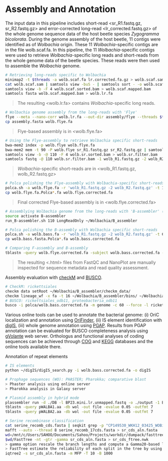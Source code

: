 # Assembly and Annotation

The input data in this pipeline includes short-read <sr_R1.fastq.gz, sr_R2.fastq.gz> and error-corrected long-read <lr_corrected.fastq.gz> of the whole genome sequence data of the host beetle species *Zygogramma bicolorata*. During the genome assembly of the host beetle, 11 contigs were identified as of *Wolbachia* origin. These 11 *Wolbachia*-specific contigs are in the file wolb.scaf.fa. 
In this pipeline, the 11 *Wolbachia*-specific contigs were used to retrieve *Wolbachia*-specific long reads and short-reads from the whole genome data of the beetle species. These reads were then used to assemble the *Wolbachia* genome.

```bash
# Retrieving long-reads specific to Wolbachia
minimap2 -t $threads -a wolb.scaf.fa lr.corrected.fa.gz > wolb.scaf.sam
cat wolb.scaf.sam | samtools view -buS - | samtools sort - -o wolb.scaf.sorted.bam 
samtools view -b -F 4 wolb.scaf.sorted.bam > wolb.scaf.mapped.bam 
samtools fasta wolb.scaf.mapped.bam > wolb.lr.fa
```
> The resulting <wolb.lr.fa> contains *Wolbachia*-specific long reads.
```bash
# Wolbachia genome assembly from the long-reads with 'Flye'
flye --meta --nano-corr wolb.lr.fa --out-dir assembly/flye --threads $threads 
cp assembly.fasta wolb.flye.fa
```
> Flye-based assembly is in <wolb.flye.fa>
```bash
# Using the Flye-assembly to retrieve Wolbachia specific short-reads
bwa-mem2 index -p wolb.flye wolb.flye.fa
bwa-mem2 mem -t 90 -P wolb.flye sr_R1.fastq.gz sr_R2.fastq.gz | samtools view -@ 10 -buS - | samtools sort -@ 10 - -o wolb.sr.sorted.bam
samtools view -b -@ 110 -F 4 wolb.sr.sorted.bam > wolb.sr.filter.bam
samtools fastq -@ 110 wolb.sr.filter.bam -1 wolb_R1.fastq.gz -2 wolb_R2.fastq.gz -0 /dev/null -n
```
> *Wolbachia*-specific short-reads are in <wolb_R1.fastq.gz, wolb_R2.fastq.gz>
```bash
# Polca polishing the Flye-assembly with Wolbachia-specific short-reads
polca.sh -a wolb.flye.fa -r 'wolb_R1.fastq.gz -2 wolb_R2.fastq.gz' -t 110 -m 2G
cp wolb.flye.fa.Polca*.fa wolb.flye.corrected.fa
```
> Final corrected Flye-based assembly is in <wolb.flye.corrected.fa>
```bash
# Assemblying Wolbachia genome from the long-reads with 'B-assembler' (B-assembly)
source activate B-assembler 
run_B-assembler.sh 110 LongReadOnly ~/Wolbachia/B_assembler

# Polca polishing the B-assembly with Wolbachia specific short-reads
polca.sh -a wolb.bass.fa -r 'wolb_R1.fastq.gz -2 wolb_R2.fastq.gz' -t 60 -m 2G
cp wolb.bass.fasta.Polca*.fa wolb.bass.corrected.fa 

# Comparing F-assembly and B-assembly
tblastn -query wolb.flye.corrected.fa -subject wolb.bass.corrected.fa -out file -outfmt 7
```

> The resulting <.html> files from FastQC and NanoPlot are manually inspected for sequence metadata and read quality assessment.

Assembly evaluation with [checkM](https://github.com/OpenGene/fastp) and [BUSCO](https://github.com/OpenGene/fastp).

```bash
# CheckM: rickettsiales
checkm data setRoot ~/Wolbachia/B_assembler/checkm_data/ 
checkm lineage_wf -x fa -t 16 ~/Wolbachia/B_assembler/bins/ ~/Wolbachia/B_assembler/checkM/
# BUSCO: rickettsiales_odb11, proteobacteria_odb11
busco -i polca/wolb.bass.corrected.fa -m genome -c 60 --force -l rickettsiales_odb10 --out wolbachia_busco --offline --download_path ~/Wolbachia/busco/busco_downloads
```
Various online tools can be used to annotate the bacterial genome: (i) OriC localization and annotation using [OriFinder](https://tubic.org/Ori-Finder/), (ii) IS element identification with [digIS](https://github.com/janka2012/digIS), (iii) whole genome annotation using [PGAP](https://github.com/ncbi/pgap). Results from PGAP annotation can be evaluated for BUSCO completeness analysis using [gVolante](https://gvolante.riken.jp/) web server. Orthologus and functional analyses of coding sequences can be achieved through [COG](https://www.ncbi.nlm.nih.gov/research/cog/) and [KEGG](https://www.genome.jp/kegg/) databases and the online tools available there.

Annotation of repeat elements
```bash
# IS elements
python ~/digIS/digIS_search.py -i wolb.bass.corrected.fa -o digIS

# Prophage sequences (WO): PHASTER; Pharokka; comparative blast
> Phaster analysis using online server
> Pharokka analysis in Galaxy server

# Plasmid assembly in hybrid mode
plassembler run -d ./DB -l BP23.mini.lr.unmapped.fastq -o ./output -1 BP23.sr.unmapped_R1.fastq -2 BP23.sr.unmapped_R2.fastq -c 1400000 --threads 64
tblastn -query pWALBA1.aa -db wol -out file -evalue 0.05 -outfmt 7
tblastn -query pWALBA2.aa -db wol -out file -evalue 0.05 -outfmt 7

# Serine recombinase classification
cat serine_recomb_cds.fasta | seqkit grep -p "CP149530_WKH12_03425_WOBic4" | seqkit translate -T 11 --frame 6     #all frames have pseudo regions
mafft --auto --thread 8 serine_recomb_17cds.fasta > sr_cds_aln.fasta     #FFT-NS-i model is faster while L-INS-i more accurate
wd=/mnt/c/Users/SAHOO/Documents/Sahoo/Projects/workdir/dumpack/fasttree
$wd/FastTree -nt -gtr -gamma sr_cds_aln.fasta > sr_cds_ftree.nwk
> gamma option rescale the branch lengths and compute a Gamma20-based likelihood.
> FastTree estimate the reliability of each split in the tree by using the Shimodaira-Hasegawa test on the three alternate topologies around that split.
iqtree2 -s sr_cds_aln.fasta -m MFP -T 10 -B 1000

```


